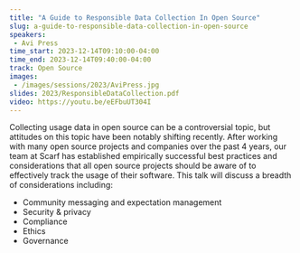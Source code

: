```yaml
---
title: "A Guide to Responsible Data Collection In Open Source"
slug: a-guide-to-responsible-data-collection-in-open-source
speakers:
 - Avi Press
time_start: 2023-12-14T09:10:00-04:00
time_end: 2023-12-14T09:40:00-04:00
track: Open Source
images:
 - /images/sessions/2023/AviPress.jpg
slides: 2023/ResponsibleDataCollection.pdf 
video: https://youtu.be/eEFbuUT304I
---
```


Collecting usage data in open source can be a controversial topic, but attitudes on this topic have been notably shifting recently. After working with many open source projects and companies over the past 4 years, our team at Scarf has established empirically successful best practices and considerations that all open source projects should be aware of to effectively track the usage of their software. This talk will discuss a breadth of considerations including:
 * Community messaging and expectation management
 * Security & privacy
 * Compliance
 * Ethics
 * Governance